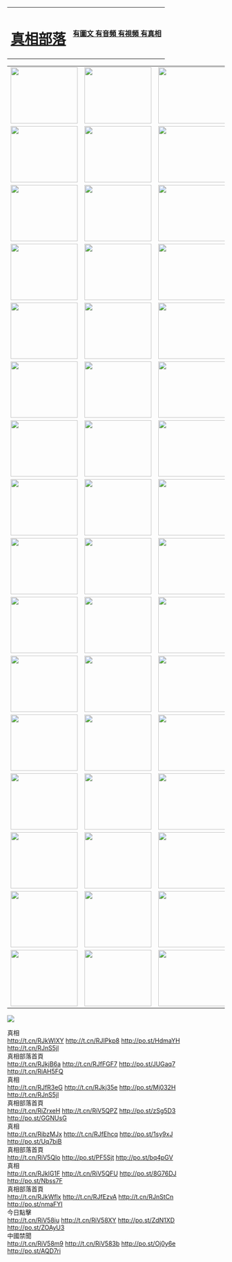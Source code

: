 <table>
<tr>

<td>
	<H1><a href="http://12.barrel-of-knowledge.info/zx/">真相部落</a></H1>
</td>
<td>
	<H4><a href="http://12.barrel-of-knowledge.info/zx/">有圖文 有音頻 有視頻 有真相</a></H4>
</td>
</tr>

</table>
<table>
<tr>
	<td><a href="http://607.mcgwynne.com/xtr/107/"><img  src ="http://607.mcgwynne.com/pic/2017/02/107.jpg" width="155px" height="130px"></a></td>
	<td><a href="http://607.mcgwynne.com/xtr/829/"><img src ="http://607.mcgwynne.com/pic/2017/02/829.jpg" width="155px" height="130px"></a></td>
	<td><a href="http://607.mcgwynne.com/xtr/69/"><img  src ="http://607.mcgwynne.com/pic/2017/02/69.jpg" width="155px" height="130px"></a></td>
	<td><a href="http://607.mcgwynne.com/xtr/99/"><img  src ="http://607.mcgwynne.com/pic/2017/02/99.jpg" width="155px" height="130px"></a></td>
</tr>
<tr>
	<td><a href="http://607.mcgwynne.com/xtr/40/"><img  src ="http://607.mcgwynne.com/pic/2017/02/40.jpg" width="155px" height="130px"></a></td>
	<td><a href="http://607.mcgwynne.com/xtr/20/"><img  src ="http://607.mcgwynne.com/pic/2017/02/20.jpg" width="155px" height="130px"></a></td>
	<td><a href="http://607.mcgwynne.com/xtr/81/"><img  src ="http://607.mcgwynne.com/pic/2017/02/81.jpg" width="155px" height="130px"></a></td>
	<td><a href="http://607.mcgwynne.com/xtr/2/"><img  src ="http://607.mcgwynne.com/pic/2017/02/2.jpg" width="155px" height="130px"></a></td>
</tr>
<tr>
	<td><a href="http://607.mcgwynne.com/xtr/86/"><img  src ="http://607.mcgwynne.com/pic/2017/02/86.jpg" width="155px" height="130px"></a></td>
	<td><a href="http://607.mcgwynne.com/xtr/109/"><img  src ="http://607.mcgwynne.com/pic/2017/02/109.jpg" width="155px" height="130px"></a></td>
	<td><a href="http://607.mcgwynne.com/xtr/1378/"><img  src ="http://607.mcgwynne.com/pic/2017/02/1378.jpg" width="155px" height="130px"></a></td>
	<td><a href="http://607.mcgwynne.com/xtr/57/"><img  src ="http://607.mcgwynne.com/pic/2017/02/57.jpg" width="155px" height="130px"></a></td>
</tr>
<tr>
	<td><a href="http://607.mcgwynne.com/xtr/1219/"><img  src ="http://607.mcgwynne.com/pic/2017/02/1219.jpg" width="155px" height="130px"></a></td>
	<td><a href="http://607.mcgwynne.com/xtr/1220/"><img  src ="http://607.mcgwynne.com/pic/2017/02/1220.jpg" width="155px" height="130px"></a></td>
	<td><a href="http://607.mcgwynne.com/xtr/1221/"><img  src ="http://607.mcgwynne.com/pic/2017/02/1221.jpg" width="155px" height="130px"></a></td>
	<td><a href="http://607.mcgwynne.com/xtr/51/"><img  src ="http://607.mcgwynne.com/pic/2017/02/51.jpg" width="155px" height="130px"></a></td>
</tr>
<tr>
	<td><a href="http://607.mcgwynne.com/xtr/1055/"><img  src ="http://607.mcgwynne.com/pic/2017/02/1055.jpg" width="155px" height="130px"></a></td>
	<td><a href="http://607.mcgwynne.com/xtr/611/"><img  src ="http://607.mcgwynne.com/pic/2017/02/611.jpg" width="155px" height="130px"></a></td>
	<td><a href="http://607.mcgwynne.com/xtr/1121/"><img  src ="http://607.mcgwynne.com/pic/2017/02/1121.jpg" width="155px" height="130px"></a></td>
	<td><a href="http://607.mcgwynne.com/xtr/610/"><img  src ="http://607.mcgwynne.com/pic/2017/02/610.jpg" width="155px" height="130px"></a></td>
</tr>
<tr>
	<td><a href="http://607.mcgwynne.com/xtr/1128/"><img  src ="http://607.mcgwynne.com/pic/2017/02/1128.jpg" width="155px" height="130px"></a></td>
	<td><a href="http://607.mcgwynne.com/xtr/1395/"><img  src ="http://607.mcgwynne.com/pic/2017/02/1406.jpg" width="155px" height="130px"></a></td>
	<td><a href="http://607.mcgwynne.com/xtr/1407/"><img  src ="http://607.mcgwynne.com/pic/2017/02/1407.jpg" width="155px" height="130px"></a></td>
	<td><a href="http://607.mcgwynne.com/xtr/934/"><img  src ="http://607.mcgwynne.com/pic/2017/02/934.jpg" width="155px" height="130px"></a></td>
</tr>
<tr>
	<td><a href="http://607.mcgwynne.com/xtr/641/"><img  src ="http://607.mcgwynne.com/pic/2017/02/641.jpg" width="155px" height="130px"></a></td>
	<td><a href="http://607.mcgwynne.com/xtr/949/"><img  src ="http://607.mcgwynne.com/pic/2017/02/949.jpg" width="155px" height="130px"></a></td>
	<td><a href="http://607.mcgwynne.com/xtr/112/"><img  src ="http://607.mcgwynne.com/pic/2017/02/112.jpg" width="155px" height="130px"></a></td>
	<td><a href="http://607.mcgwynne.com/xtr/812/"><img  src ="http://607.mcgwynne.com/pic/2017/02/812.jpg" width="155px" height="130px"></a></td>
</tr>
<tr>
	<td><a href="http://607.mcgwynne.com/xtr/103/"><img  src ="http://607.mcgwynne.com/pic/2017/02/103.jpg" width="155px" height="130px"></a></td>
	<td><a href="http://607.mcgwynne.com/xtr/3/"><img  src ="http://607.mcgwynne.com/pic/2017/02/3.jpg" width="155px" height="130px"></a></td>
	<td><A HREF="http://607.mcgwynne.com/mp4/zx/2015/11/Lkmtt.mp4" target="_blank" title="蓮開滿天庭"><img  src="http://607.mcgwynne.com/pic/2015/11/Lkmtt3480_jssor.jpg"  width="155px" height="130px"></A></td>
	<td><A HREF="http://607.mcgwynne.com/mp4/zx/2015/11/2013513.mp4" target="_blank" title="飛旋的法輪"><img  src="http://607.mcgwynne.com/pic/2015/11/falun480_jssor.jpg"  width="155px" height="130px"></A></td>
</tr>
<tr>
	<td><A HREF="http://607.mcgwynne.com/mp4/zx/2015/11/NYParade.mp4" target="_blank" title="2004年4月10日法輪功紐約大遊行"><img  src="http://607.mcgwynne.com/pic/2015/11/nyparade480_jssor.jpg"  width="155px" height="130px"></A></td>
	<td><A HREF="http://607.mcgwynne.com/mp4/news617/2015/05/WEB_s28093.mp4" target="_blank" title="2015年世界法輪大法日特別報導"><img  src="http://607.mcgwynne.com/pic/2015/11/p6752711a666997037_jssor.jpg"  width="155px" height="130px"></A></td>
	<td><A HREF="http://607.mcgwynne.com/mp4/news829/2015/11/30211_326650.mp4" target="_blank" title="滄州綁架案連審四天 民眾抹淚稱審好人"><img  src="http://607.mcgwynne.com/pic/2015/11/changzhou2480_jssor.jpg"  width="155px" height="130px"></A></td>
	<td><A HREF="http://607.mcgwynne.com/mp4/mhph/2015/10/changzhou.mp4" target="_blank" title="滄州真相--獅城血淚"><img  src="http://607.mcgwynne.com/pic/2015/11/changzhou480_jssor.jpg"  width="155px" height="130px"></A></td>
</tr>
<tr>
	<td><A HREF="http://607.mcgwynne.com/mp4/mhjd/mhjd_55.mp4" target="_blank" title="正義律師與無罪辯護"><img  src="http://607.mcgwynne.com/pic/2015/11/wzbh480_jssor.jpg"  width="155px" height="130px"></A></td>
	<td><A HREF="http://607.mcgwynne.com/mp4/zx/2015/11/layerkcs.mp4" target="_blank" title="中國的良心--高智晟律師"><img  src="http://607.mcgwynne.com/pic/2015/11/layerkcs2480_jssor.jpg"  width="155px" height="130px"></A></td>
	<td><A HREF="http://607.mcgwynne.com/mp4/mhph/2015/10/szxl.mp4" target="_blank" title="神州血淚--北京、大慶、廣東、哈爾濱"><img  src="http://607.mcgwynne.com/pic/2015/11/szxl480_jssor.jpg"  width="155px" height="130px"></A></td>
	<td><A HREF="http://607.mcgwynne.com/mp4/zx/2015/11/TangShanFFXS.mp4" target="_blank" title="真相紀錄片：鳳凰新生"><img  src="http://607.mcgwynne.com/pic/2015/11/fhxs2480_jssor.jpg"  width="155px" height="130px"></A></td>
</tr>
<tr>
	<td><A HREF="http://607.mcgwynne.com/mp4/zx/2015/11/jidong.mp4" target="_blank" title="冀東監獄的罪惡"><img  src="http://607.mcgwynne.com/pic/2015/11/jidong480_jssor.jpg"  width="155px" height="130px"></A></td>
	<td><A HREF="http://607.mcgwynne.com/mp4/mhph/2015/10/tangshan.mp4" target="_blank" title="鳳凰血淚"><img  src="http://607.mcgwynne.com/pic/2015/11/tangshan480_jssor.jpg"  width="155px" height="130px"></A>
					</div></td>
	<td>	<A HREF="http://607.mcgwynne.com/mp4/mhph/2015/10/zfxtzxl.mp4" target="_blank" title="政法系統罪行錄--唐山篇"><img  src="http://607.mcgwynne.com/pic/2015/11/zfxtzxl480_jssor.jpg"  width="155px" height="130px"></A></td>
	<td><A HREF="http://607.mcgwynne.com/mp4/mhph/2015/10/QDBG.mp4" target="_blank" title="青島悲歌"><img  src="http://607.mcgwynne.com/pic/2015/10/qdbg2480_jssor.jpg"  width="155px" height="130px"></A></td>
</tr>
<tr>
	<td><A HREF="http://607.mcgwynne.com/mp4/mhph/2015/10/huludao.mp4" target="_blank" title="葫蘆島永恆的見證"><img  src="http://607.mcgwynne.com/pic/2015/10/huludao480_jssor.jpg"  width="155px" height="130px"></A></td>
	<td><A HREF="http://607.mcgwynne.com/mp4/mhph/2015/10/qbzx.mp4" target="_blank" title="湖畔泉邊聽真相-濟南泉城的傳奇"><img  src="http://607.mcgwynne.com/pic/2015/10/hupan480_jssor.jpg"  width="155px" height="130px"></A></td>
	<td><A HREF="http://607.mcgwynne.com/mp4/mhph/2015/10/baoding_dvd_v2.mp4" target="_blank" title="燕趙悲歌"><img  src="http://607.mcgwynne.com/pic/2015/10/yzbg480_jssor.jpg"  width="155px" height="130px"></A></td>
	<td><A HREF="http://607.mcgwynne.com/mp4/zx/2015/11/meihuashi_complete_ED2.0.mp4" target="_blank" title="梅花詩完整版"><img  src="http://607.mcgwynne.com/pic/2015/11/mhs480_jssor.jpg"  width="155px" height="130px"></A></td>
</tr>
<tr>
	<td><A HREF="http://607.mcgwynne.com/mp4/zx/2015/11/fengbei512k.mp4" target="_blank" title="豐碑"><img  src="http://607.mcgwynne.com/pic/2015/11/fongbei480_jssor.jpg"  width="155px" height="130px"></A></td>
	<td><A HREF="http://607.mcgwynne.com/mp4/zx/2015/11/fytdxComplete.mp4" target="_blank" title="風雨天地行全集"><img  src="http://607.mcgwynne.com/pic/2015/11/fytdxWhite480_jssor.jpg"  width="155px" height="130px"></A></td>
	<td><A HREF="http://607.mcgwynne.com/mp4/zx/2015/11/JianZheng.mp4" target="_blank" title="見證"><img  src="http://607.mcgwynne.com/pic/2015/11/witness480_jssor.jpg"  width="155px" height="130px"></A></td>
	<td><A HREF="http://607.mcgwynne.com/mp4/mhph/2015/10/hcym.mp4" target="_blank" title="紅朝陰謀"><img  src="http://607.mcgwynne.com/pic/2015/10/hcym480_jssor.jpg"  width="155px" height="130px"></A></td>
</tr>
<tr>
	<td><A HREF="http://607.mcgwynne.com/mp4/zx/2015/11/zfzxPalV3.mp4" target="_blank" title="是自焚還是騙局"><img  src="http://607.mcgwynne.com/pic/2015/11/zfzx4805_jssor.jpg"  width="155px" height="130px"></A></td>
	<td><A HREF="http://607.mcgwynne.com/mp4/zx/2015/11/lsdspMsyTd.mp4" target="_blank" title="歷史的審判"><img  src="http://607.mcgwynne.com/pic/2015/11/lsdsp480_jssor.jpg"  width="155px" height="130px"></A></td>
	<td><A HREF="http://607.mcgwynne.com/mp4/news886/2015/11/concat886.mp4" target="_blank" title="一周全球控告江澤民"><img  src="http://607.mcgwynne.com/pic/2015/11/news886480_jssor.jpg"  width="155px" height="130px"></A></td>
	<td><A HREF="http://607.mcgwynne.com/mp4/news1378/2014/08/CQSD_s0_e4_v2_i0-CQSD_4-video.mp4" target="_blank" title="歐洲的抉擇"><img  src="http://607.mcgwynne.com/pic/2015/11/p5143421a564166643-ss_jssor.jpg"  width="155px" height="130px"></A></td>
</tr>
<tr>
	<td><A HREF="http://607.mcgwynne.com/mp4/zx/2015/11/hk20150720parade.mp4" target="_blank" title="港法輪功反迫害大遊行 大陸遊客震撼"><img  src="http://607.mcgwynne.com/pic/2015/11/281098-ss_jssor.jpg"  width="155px" height="130px"></A></td>
	<td><A HREF="http://607.mcgwynne.com/mp4/zx/2015/11/20150720hkParade512k.mp4" target="_blank" title="香港法輪功720遊行聲援訴江潮"><img  src="http://607.mcgwynne.com/pic/2015/11/2015720parade480_jssor.jpg"  width="155px" height="130px"></A></td>
	<td><A HREF="http://607.mcgwynne.com/mp4/zx/2015/11/hktdc512.mp4" target="_blank" title="香港退黨潮"><img  src="http://607.mcgwynne.com/pic/2015/11/hktdc480_jssor.jpg"  width="155px" height="130px"></A></td>
	<td><A HREF="http://607.mcgwynne.com/mp4/news413/2015/11/concat413.mp4" target="_blank" title="本月退黨精選"><img  src="http://607.mcgwynne.com/pic/2015/11/tuidang480_jssor.jpg"  width="155px" height="130px"></A></td>
</tr>
<tr>
	<td><A HREF="http://607.mcgwynne.com/mp4/news823/2015/11/TSZG_British_1_QA_A_TSZG-61-1_XinHaoNianZuoZh_P617180.mp4" target="_blank" title="辛灝年：紀念《九評共產黨》發表十週年演講"><img  src="http://607.mcgwynne.com/pic/2015/11/xhn9p10480_jssor.jpg"  width="155px" height="130px"></A></td>
	<td><A HREF="http://607.mcgwynne.com/mp4/news57/2015/11/JPGCD8.mp4" target="_blank" title="【九評之八】評中國共產黨的邪教本質"><img  src="http://607.mcgwynne.com/pic/2015/11/9pkcd8p480_jssor.jpg"  width="155px" height="130px"></A></td>
	<td><A HREF="http://607.mcgwynne.com/mp4/other/kao.Chih.Sheng_story.mp4"  target="_blank" title="超越恐懼:高智晟的故事"				style="font-size:20px;"><img src="http://607.mcgwynne.com/pic/2016/12/GZS201408070902.jpg"  width="155px" height="130px">
						</A></td>
	<td><A HREF="http://607.mcgwynne.com/mp4/zx/2016/11/oh10yearsInv.mp4"  target="_blank" title="紀錄片《活摘 十年調查》完整版" style="font-size:20px;"><img src="http://607.mcgwynne.com/pic/2016/11/10yearsOHinv.jpg"  width="155px" height="130px">
						</A></td>
</tr>
</table>






<a href="https://git.io/222"><img src="kcsOH10artJudge.jpg"></a>


<div class="linkbox"><div class="title">真相<div id="url">  <a href="http://t.cn/RJkWIXY" target=_blank>http://t.cn/RJkWIXY</a>    <a href="http://t.cn/RJIPkp8" target=_blank>http://t.cn/RJIPkp8</a>    <a href="http://po.st/HdmaYH" target=_blank>http://po.st/HdmaYH</a>    <a href="http://t.cn/RJnS5jl" target=_blank>http://t.cn/RJnS5jl</a>  </div></div><div class="title">真相部落首頁<div id="url">  <a href="http://t.cn/RJkjB6a" target=_blank>http://t.cn/RJkjB6a</a>    <a href="http://t.cn/RJfFGF7" target=_blank>http://t.cn/RJfFGF7</a>    <a href="http://po.st/JUGaq7" target=_blank>http://po.st/JUGaq7</a>    <a href="http://t.cn/RiAH5FQ" target=_blank>http://t.cn/RiAH5FQ</a>  </div></div><div class="title">真相<div id="url">  <a href="http://t.cn/RJfR3eG" target=_blank>http://t.cn/RJfR3eG</a>    <a href="http://t.cn/RJkj35e" target=_blank>http://t.cn/RJkj35e</a>    <a href="http://po.st/Mj032H" target=_blank>http://po.st/Mj032H</a>    <a href="http://t.cn/RJnS5jl" target=_blank>http://t.cn/RJnS5jl</a>  </div></div><div class="title">真相部落首頁<div id="url">  <a href="http://t.cn/RiZrxeH" target=_blank>http://t.cn/RiZrxeH</a>    <a href="http://t.cn/RiV5QPZ" target=_blank>http://t.cn/RiV5QPZ</a>    <a href="http://po.st/zSg5D3" target=_blank>http://po.st/zSg5D3</a>    <a href="http://po.st/GGNUsG" target=_blank>http://po.st/GGNUsG</a>  </div></div><div class="title">真相<div id="url">  <a href="http://t.cn/RibzMJx" target=_blank>http://t.cn/RibzMJx</a>    <a href="http://t.cn/RJfEhcq" target=_blank>http://t.cn/RJfEhcq</a>    <a href="http://po.st/1sy9xJ" target=_blank>http://po.st/1sy9xJ</a>    <a href="http://po.st/Uq7biB" target=_blank>http://po.st/Uq7biB</a>  </div></div><div class="title">真相部落首頁<div id="url">  <a href="" target=_blank></a>    <a href="http://t.cn/RiV5Qlo" target=_blank>http://t.cn/RiV5Qlo</a>    <a href="http://po.st/PF5Sjt" target=_blank>http://po.st/PF5Sjt</a>    <a href="http://po.st/bq4pGV" target=_blank>http://po.st/bq4pGV</a>  </div></div><div class="title">真相<div id="url">  <a href="http://t.cn/RJklG1F" target=_blank>http://t.cn/RJklG1F</a>    <a href="http://t.cn/RiV5QFU" target=_blank>http://t.cn/RiV5QFU</a>    <a href="http://po.st/8G76DJ" target=_blank>http://po.st/8G76DJ</a>    <a href="http://po.st/Nbss7F" target=_blank>http://po.st/Nbss7F</a>  </div></div><div class="title">真相部落首頁<div id="url">  <a href="http://t.cn/RJkWflx" target=_blank>http://t.cn/RJkWflx</a>    <a href="http://t.cn/RJfEzvA" target=_blank>http://t.cn/RJfEzvA</a>    <a href="http://t.cn/RJnStCn" target=_blank>http://t.cn/RJnStCn</a>    <a href="http://po.st/nmaFYI" target=_blank>http://po.st/nmaFYI</a>  </div></div><div class="title">今日點擊<div id="url">  <a href="http://t.cn/RiV58iu" target=_blank>http://t.cn/RiV58iu</a>    <a href="http://t.cn/RiV58XY" target=_blank>http://t.cn/RiV58XY</a>    <a href="http://po.st/ZdN1XD" target=_blank>http://po.st/ZdN1XD</a>    <a href="http://po.st/ZOAyU3" target=_blank>http://po.st/ZOAyU3</a>  </div></div><div class="title">中國禁聞<div id="url">  <a href="http://t.cn/RiV58m9" target=_blank>http://t.cn/RiV58m9</a>    <a href="http://t.cn/RiV583b" target=_blank>http://t.cn/RiV583b</a>    <a href="http://po.st/Oj0y6e" target=_blank>http://po.st/Oj0y6e</a>    <a href="http://po.st/AQD7ri" target=_blank>http://po.st/AQD7ri</a>  </div></div></div>

